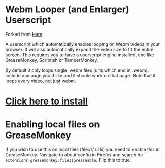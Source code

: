 # Webm Looper (and Enlarger) Userscript
Forked from [Here](https://github.com/WhatIsThisImNotGoodWithComputers/webm-looper-userscript)

A userscript which automatically enables looping on Webm videos in your browser. It will also automatically expand the video size to fit the entire screen.
This requires you to have a userscript engine installed, one like GreaseMonkey, Scriptish or TamperMonkey.

By default it only loops single .webm files (urls which end in .webm). Include any page you'd like and it should work on that page. Note that it loops every video, not just webm.

# [Click here to install](https://github.com/mrfatgoat/webm-looper-userscript/raw/master/webm-looper-enlarger.user.js)

# Enabling local files on GreaseMonkey

If you wish to use this on local files (file:/// urls) you need to enable this in GreaseMonkey.
Navigate to about:config in Firefox and search for `extensions.greasemonkey.fileIsGreaseable`. Flip this to true.
